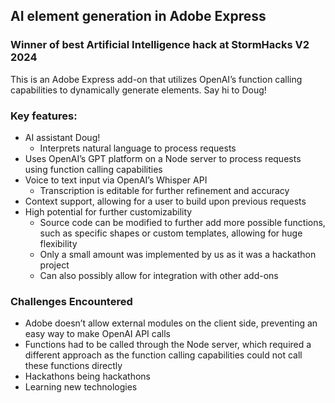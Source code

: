 ## AI element generation in Adobe Express
### Winner of best Artificial Intelligence hack at StormHacks V2 2024

This is an Adobe Express add-on that utilizes OpenAI’s function calling capabilities to dynamically generate elements. Say hi to Doug!

### Key features:

- AI assistant Doug!
  - Interprets natural language to process requests
- Uses OpenAI’s GPT platform on a Node server to process requests using function calling capabilities 
- Voice to text input via OpenAI’s Whisper API
  - Transcription is editable for further refinement and accuracy
- Context support, allowing for a user to build upon previous requests
- High potential for further customizability
  - Source code can be modified to further add more possible functions, such as specific shapes or custom templates, allowing for huge flexibility
  - Only a small amount was implemented by us as it was a hackathon project
  - Can also possibly allow for integration with other add-ons 
 
 
 ### Challenges Encountered
 - Adobe doesn’t allow external modules on the client side, preventing an easy way to make OpenAI API calls
 - Functions had to be called through the Node server, which required a different approach as the function calling capabilities could not call these functions directly 
 - Hackathons being hackathons
 - Learning new technologies 